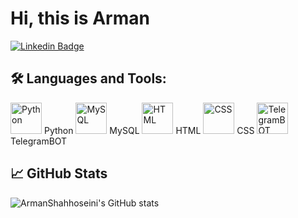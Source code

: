 # Hi, this is Arman 
[![Linkedin Badge](https://img.shields.io/badge/-ArmanShahhoseini-blue?style=flat-square&logo=Linkedin&logoColor=white&link=https://www.linkedin.com/in/arman-shahhoseini-60a510300/)](https://www.linkedin.com/in/arman-shahhoseini-60a510300)

## 🛠️ Languages and Tools:

<img src="https://camo.githubusercontent.com/3ecea32f70403db71ae4c3818d5c64f3c0cf6a634c52224e3c3f4d7de2032a0e/68747470733a2f2f75706c6f61642e77696b696d656469612e6f72672f77696b6970656469612f636f6d6d6f6e732f7468756d622f302f30612f507974686f6e2e7376672f31383070782d507974686f6e2e7376672e706e67" alt="Python" width="50" height="50"/> Python
<img src="https://camo.githubusercontent.com/5cfffdf01d71df29ad63ff1b76fe427c33daeaaf47cf20eecdad16bd81d78c1e/68747470733a2f2f7777772e646576656c6f7065722e636f6d2f77702d636f6e74656e742f75706c6f6164732f323032312f31302f4d7953514c2d44617461626173652d5475746f7269616c732e706e67" alt="MySQL" width="50" height="50"/> MySQL
<img src="https://e7.pngegg.com/pngimages/185/866/png-clipart-html-logo-html-web-design-scalable-graphics-world-wide-web-markup-language-html5-icon-hd-miscellaneous-angle.png" alt="HTML" width="50" height="50"/> HTML
<img src="https://encrypted-tbn0.gstatic.com/images?q=tbn:ANd9GcTd6XReJ4dKhEj36VQ6mD9duX3fur7ybPLOzqoKPnGcug&s" alt="CSS" width="50" height="50"/> CSS
<img src="https://banner2.cleanpng.com/20180514/txq/kisspng-telegram-bot-api-security-token-internet-bot-chatb-5af9813f13c5c9.969774171526300991081.jpg" alt="TelegramBOT" width="50" height="50"/> TelegramBOT

## 📈 GitHub Stats

![ArmanShahhoseini's GitHub stats](https://github-readme-stats.vercel.app/api?username=arman-shahhoseini&show_icons=true&theme=radical)

